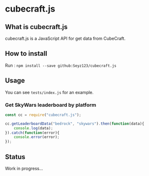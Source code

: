 # cubecraft.js
## What is cubecraft.js
cubecraft.js is a JavaScript API for get data from CubeCraft.

## How to install
Run :
`npm install --save github:Seyz123/cubecraft.js`

## Usage
You can see `tests/index.js` for an example.
### Get SkyWars leaderboard by platform
```js
const cc = require("cubecraft.js");

cc.getLeaderboardData("bedrock", "skywars").then(function(data){
	console.log(data);
}).catch(function(error){
	console.error(error);
});
```

## Status
Work in progress...
